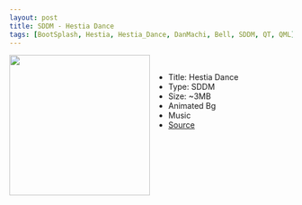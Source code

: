 ```yaml
---
layout: post
title: SDDM - Hestia Dance
tags: [BootSplash, Hestia, Hestia_Dance, DanMachi, Bell, SDDM, QT, QML]
---
```

<img class="preview_image" height="250px" style="padding-right: 30px;" align="left" src="https://raw.githubusercontent.com/jurassicplayer/Weeb-Themes/master/weeb-sddm-themes/hestiadance/screenshot.jpg" />

<br>

- Title: Hestia Dance
- Type: SDDM
- Size: ~3MB
- Animated Bg
- Music
- [Source](https://github.com/jurassicplayer/Weeb-Themes/tree/master/weeb-sddm-themes/hestiadance)
